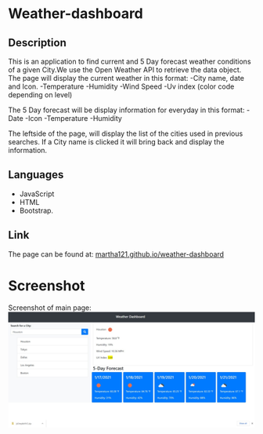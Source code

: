 # Weather-dashboard
## Description
This is  an application to find current and 5 Day forecast weather conditions of a given City.We use the Open Weather API to retrieve the data object.
The page will display the current weather in this format:
-City name, date and Icon.
-Temperature
-Humidity
-Wind Speed
-Uv index (color code depending on level)

The 5 Day forecast will be display information for everyday in this format:
-Date
-Icon
-Temperature
-Humidity

 The leftside of the page, will display the list of the cities used in previous searches. If a City name is clicked it will bring back and display the information.

 ## Languages
 - JavaScript  
 - HTML
 - Bootstrap.

 ## Link
 The page can be found at:
<a href="https://martha121.github.io/weather-dashboard/"> martha121.github.io/weather-dashboard</a>

# Screenshot
Screenshot of main page:
![Weather-Dashboard screenshot](./assets/images/weather-dashboard1.jpg)

 
 

 
